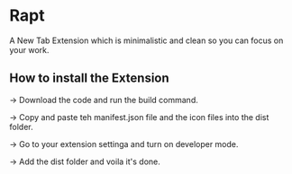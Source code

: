# Rapt
A New Tab Extension which is minimalistic and clean so you can focus on your work.

## How to install the Extension
-> Download the code and run the build command. 

-> Copy and paste teh manifest.json file and the icon files into the dist folder. 

-> Go to your extension settinga and turn on developer mode.

-> Add the dist folder and voila it's done.
